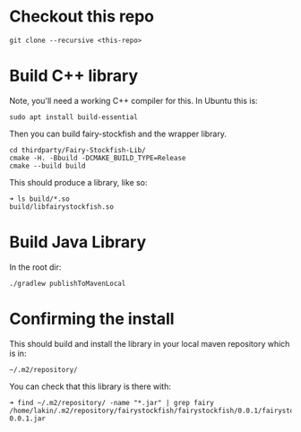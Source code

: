 Checkout this repo
==================
```
git clone --recursive <this-repo>
```

Build C++ library
=================
Note, you'll need a working C++ compiler for this. In Ubuntu this is:
```
sudo apt install build-essential
```

Then you can build fairy-stockfish and the wrapper library. 

```
cd thirdparty/Fairy-Stockfish-Lib/
cmake -H. -Bbuild -DCMAKE_BUILD_TYPE=Release
cmake --build build
```

This should produce a library, like so:

```
➜ ls build/*.so
build/libfairystockfish.so
```

Build Java Library
==================
In the root dir:
```
./gradlew publishToMavenLocal
```

Confirming the install
======================

This should build and install the library in your local maven repository which is in:
```
~/.m2/repository/
```

You can check that this library is there with:
```
➜ find ~/.m2/repository/ -name "*.jar" | grep fairy
/home/lakin/.m2/repository/fairystockfish/fairystockfish/0.0.1/fairystockfish-0.0.1.jar
```
